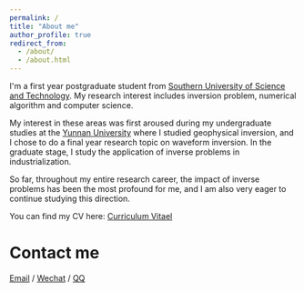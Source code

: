 ```yaml
---
permalink: /
title: "About me"
author_profile: true
redirect_from: 
  - /about/
  - /about.html
---
```


I'm a first year postgraduate student from [Southern University of Science and Technology](https://www.sustech.edu.cn/). My research interest includes inversion problem, numerical algorithm and computer science.


My interest in these areas was first aroused during my undergraduate studies at the [Yunnan University](https://www.ynu.edu.cn/) where I studied geophysical inversion, and I chose to do a final year research topic on waveform inversion. In the graduate stage, I study the application of inverse problems in industrialization. 


So far, throughout my entire research career, the impact of inverse problems has been the most profound for me, and I am also very eager to continue studying this direction.

You can find my CV here: [Curriculum Vitael](../assets/CV_mine.pdf)

Contact me
======
[Email](../assets/email.md) / [Wechat](../assets/wechat.md) / [QQ](../assets/qq.md)
